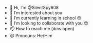 - 👋 Hi, I’m @SilentSpy908
- 👀 I’m interested about you
- 🌱 I’m currently learning in school 😔
- 💞️ I’m looking to collaborate with you 😉
- 📫 How to reach me (dms open)
- 😄 Pronouns: He/Him
  

<!---
SilentSpy908/SilentSpy908 is a ✨ special ✨ repository because its `README.md` (this file) appears on your GitHub profile.
You can click the Preview link to take a look at your changes.
--->
